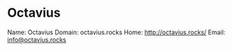 
# Octavius

Name: Octavius
Domain: octavius.rocks
Home: http://octavius.rocks/
Email: info@octavius.rocks
